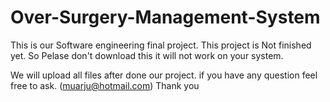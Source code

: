 # Over-Surgery-Management-System
This is our Software engineering final project. This project is Not finished yet. 
So Pelase don't download this it will not work on your system. 

We will upload all files after done our project.
if you have any question feel free to ask. (muarju@hotmail.com)
Thank you
